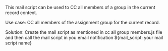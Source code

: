 This mail script can be used to CC all members of a group in the current record context. 

Use case: 
CC all members of the assignment group for the current record.

Solution: 
Create the mail script as mentioned in cc all group members.js file and then call the mail script in you email notification ${mail_script: your mail script name}
